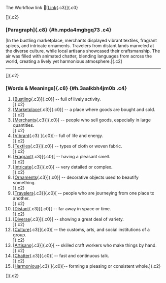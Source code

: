 The Workflow link
👏[[Link](https://www.google.com/url?q=http://www.google.com&sa=D&source=editors&ust=1760276362065495&usg=AOvVaw3yo7icLG18-dslU_pKi0j2){.c3}]{.c0}

[]{.c2}

### [Paragraph]{.c8} {#h.mpda4mgbgq73 .c4}

[In the bustling marketplace, merchants displayed vibrant textiles,
fragrant spices, and intricate ornaments. Travelers from distant lands
marveled at the diverse culture, while local artisans showcased their
craftsmanship. The air was filled with animated chatter, blending
languages from across the world, creating a lively yet harmonious
atmosphere.]{.c2}

------------------------------------------------------------------------

[]{.c2}

### [Words & Meanings]{.c8} {#h.3aalkbh4jm0b .c4}

1.  [[Bustling](https://www.google.com/url?q=http://www.google.com&sa=D&source=editors&ust=1760276362066806&usg=AOvVaw0Kg5dZ7vtDU3YQlbbwfVCA){.c3}]{.c0}[ --
    full of lively activity.\
    ]{.c2}
2.  [[Marketplace](https://www.google.com/url?q=http://www.google.com&sa=D&source=editors&ust=1760276362067071&usg=AOvVaw10O90nHFlGGsk-NFkhrh_z){.c3}]{.c0}[ --
    a place where goods are bought and sold.\
    ]{.c2}
3.  [[Merchants](https://www.google.com/url?q=http://www.google.com&sa=D&source=editors&ust=1760276362067315&usg=AOvVaw3c-8bKWXMIw46kI7-6iEam){.c3}]{.c0}[ --
    people who sell goods, especially in large quantities.\
    ]{.c2}
4.  [[Vibrant](https://www.google.com/url?q=http://www.google.com&sa=D&source=editors&ust=1760276362067628&usg=AOvVaw3B0ITatTYaWT-Zk1zTax_L){.c3}
    ]{.c0}[-- full of life and energy.\
    ]{.c2}
5.  [[Textiles](https://www.google.com/url?q=http://www.google.com&sa=D&source=editors&ust=1760276362067816&usg=AOvVaw2a-uZOlNu3l-Kwrc3MF-98){.c3}]{.c0}[ --
    types of cloth or woven fabric.\
    ]{.c2}
6.  [[Fragrant](https://www.google.com/url?q=http://www.google.com&sa=D&source=editors&ust=1760276362067997&usg=AOvVaw2KT070gJlZx2hM6fhlmzsM){.c3}]{.c0}[ --
    having a pleasant smell.\
    ]{.c2}
7.  [[Intricate](https://www.google.com/url?q=http://www.google.com&sa=D&source=editors&ust=1760276362068272&usg=AOvVaw0aiDZM-aoTWkzKaMVeZUz4){.c3}]{.c0}[ --
    very detailed or complex.\
    ]{.c2}
8.  [[Ornaments](https://www.google.com/url?q=http://www.google.com&sa=D&source=editors&ust=1760276362068509&usg=AOvVaw2KH6g4oMx4qzWzxO20ahoN){.c3}]{.c0}[ --
    decorative objects used to beautify something.\
    ]{.c2}
9.  [[Travelers](https://www.google.com/url?q=http://www.google.com&sa=D&source=editors&ust=1760276362068758&usg=AOvVaw1LdKZbR9dBXrv-OIOBAx09){.c3}]{.c0}[ --
    people who are journeying from one place to another.\
    ]{.c2}
10. [[Distant](https://www.google.com/url?q=http://www.google.com&sa=D&source=editors&ust=1760276362069007&usg=AOvVaw3SB1IPZPBziFvnv7hp0BN1){.c3}]{.c0}[ --
    far away in space or time.\
    ]{.c2}
11. [[Diverse](https://www.google.com/url?q=http://www.google.com&sa=D&source=editors&ust=1760276362069192&usg=AOvVaw05hoSl2zKBwFgcP4zpWZ7c){.c3}]{.c0}[ --
    showing a great deal of variety.\
    ]{.c2}
12. [[Culture](https://www.google.com/url?q=http://www.google.com&sa=D&source=editors&ust=1760276362069374&usg=AOvVaw3D_Z2dAcRFj7yyawY_7ekX){.c3}]{.c0}[ --
    the customs, arts, and social institutions of a group.\
    ]{.c2}
13. [[Artisans](https://www.google.com/url?q=http://www.google.com&sa=D&source=editors&ust=1760276362069587&usg=AOvVaw3mS8rncnuoHFJYJtmH1JS7){.c3}]{.c0}[ --
    skilled craft workers who make things by hand.\
    ]{.c2}
14. [[Chatter](https://www.google.com/url?q=http://www.google.com&sa=D&source=editors&ust=1760276362069861&usg=AOvVaw1V4q4yc5Gn3zIrXdrR3lbr){.c3}]{.c0}[ --
    fast and continuous talk.\
    ]{.c2}
15. [[Harmonious](https://www.google.com/url?q=http://www.google.com&sa=D&source=editors&ust=1760276362070074&usg=AOvVaw1sO3IwOhsVhH7BeLYzEyJ3){.c3}
    ]{.c0}[-- forming a pleasing or consistent whole.]{.c2}

[]{.c2}
